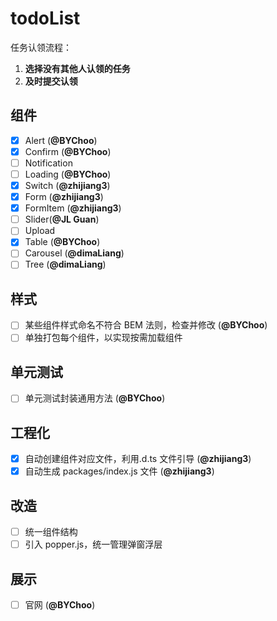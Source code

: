 # todoList

任务认领流程：

1. **选择没有其他人认领的任务**
2. **及时提交认领**

## 组件

- [x] Alert (**@BYChoo**)
- [x] Confirm (**@BYChoo**)
- [ ] Notification
- [ ] Loading (**@BYChoo**)
- [x] Switch (**@zhijiang3**)
- [x] Form (**@zhijiang3**)
- [x] FormItem (**@zhijiang3**)
- [ ] Slider(**@JL Guan**)
- [ ] Upload
- [x] Table (**@BYChoo**)
- [ ] Carousel (**@dimaLiang**)
- [ ] Tree (**@dimaLiang**)

## 样式

- [ ] 某些组件样式命名不符合 BEM 法则，检查并修改 (**@BYChoo**)
- [ ] 单独打包每个组件，以实现按需加载组件

## 单元测试

- [ ] 单元测试封装通用方法 (**@BYChoo**)

## 工程化

- [x] 自动创建组件对应文件，利用.d.ts 文件引导 (**@zhijiang3**)
- [x] 自动生成 packages/index.js 文件 (**@zhijiang3**)

## 改造

- [ ] 统一组件结构
- [ ] 引入 popper.js，统一管理弹窗浮层

## 展示

- [ ] 官网 (**@BYChoo**)
